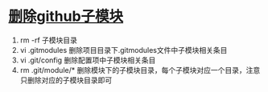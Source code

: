 # [删除github子模块](https://blog.csdn.net/guotianqing/article/details/82391665)

1. rm -rf 子模块目录
2. vi .gitmodules 删除项目目录下.gitmodules文件中子模块相关条目
3. vi .git/config 删除配置项中子模块相关条目
4. rm .git/module/* 删除模块下的子模块目录，每个子模块对应一个目录，注意只删除对应的子模块目录即可